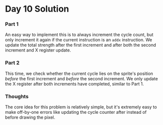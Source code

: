 # Day 10 Solution

### Part 1

An easy way to implement this is to always increment the cycle count, but only increment it again if the current instruction is an `addx` instruction. We update the total strength after the first increment and after both the second increment and X register update. 

### Part 2

This time, we check whether the current cycle lies on the sprite's position *before* the first increment and *before* the second increment. We only update the X register after both increments have completed, similar to Part 1.

### Thoughts
The core idea for this problem is relatively simple, but it's extremely easy to make off-by-one errors like updating the cycle counter after instead of before drawing the pixel.